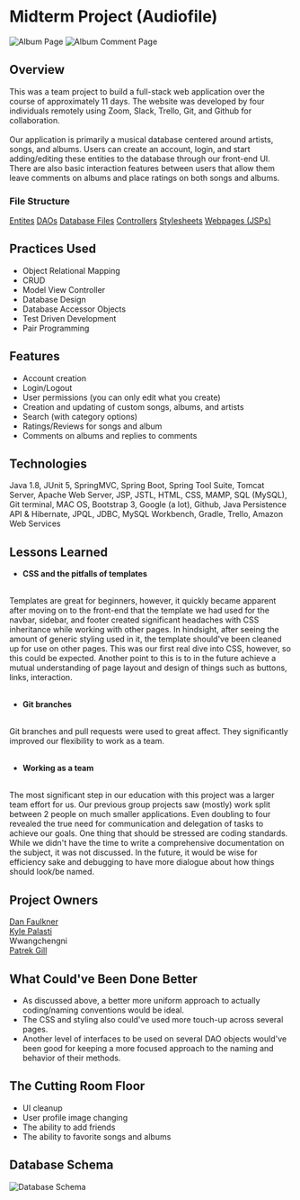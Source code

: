 # Midterm Project (Audiofile)
![Album Page](https://drive.google.com/uc?export=view&id=1vyVArZDWAd9We46cfYoZShZpNfvaS_sw)
![Album Comment Page](https://drive.google.com/uc?export=view&id=16AcTJqHZSmqX05cG6bIaG1Xv4-UCFg3W)


## Overview
This was a team project to build a full-stack web application over the course of approximately 11 days. The website was developed by four individuals remotely using Zoom, Slack, Trello, Git, and Github for collaboration.
<br>
<br>
Our application is primarily a musical database centered around artists, songs, and albums. Users can create an account, login, and start adding/editing these entities to the database through our front-end UI. There are also basic interaction features between users that allow them leave comments on albums and place ratings on both songs and albums.

### File Structure
[Entites](https://github.com/KPalasti/MidtermProject/tree/main/JPAAudiophile/src/main/java/com/skilldistillery/audiophile/entities)
[DAOs](https://github.com/KPalasti/MidtermProject/tree/main/AudioFile/src/main/java/com/skilldistillery/audiophile/data)
[Database Files](https://github.com/KPalasti/MidtermProject/tree/main/DB)
[Controllers](https://github.com/KPalasti/MidtermProject/tree/main/AudioFile/src/main/java/com/skilldistillery/audiophile/controller)
[Stylesheets](https://github.com/KPalasti/MidtermProject/tree/main/AudioFile/src/main/webapp/css)
[Webpages (JSPs)](https://github.com/KPalasti/MidtermProject/tree/main/AudioFile/src/main/webapp/WEB-INF)

## Practices Used
- Object Relational Mapping
- CRUD
- Model View Controller
- Database Design
- Database Accessor Objects
- Test Driven Development
- Pair Programming

## Features
- Account creation
- Login/Logout
- User permissions (you can only edit what you create)
- Creation and updating of custom songs, albums, and artists
- Search (with category options)
- Ratings/Reviews for songs and album
- Comments on albums and replies to comments

## Technologies
Java 1.8, JUnit 5, SpringMVC, Spring Boot, Spring Tool Suite, Tomcat Server, Apache Web Server, JSP, JSTL, HTML, CSS, MAMP, SQL (MySQL), Git terminal, MAC OS, Bootstrap 3, Google (a lot), Github, Java Persistence API & Hibernate, JPQL, JDBC, MySQL Workbench, Gradle, Trello, Amazon Web Services

## Lessons Learned
- **CSS and the pitfalls of templates**
<br>
Templates are great for beginners, however, it quickly became apparent after moving on to the front-end that the template we had used for the navbar, sidebar, and footer created significant headaches with CSS inheritance while working with other pages. In hindsight, after seeing the amount of generic styling used in it, the template should've been cleaned up for use on other pages. This was our first real dive into CSS, however, so this could be expected. Another point to this is to in the future achieve a mutual understanding of page layout and design of things such as buttons, links, interaction.
<br>
<br>

- **Git branches**
<br>
Git branches and pull requests were used to great affect. They significantly improved our flexibility to work as a team.
<br>
<br>

- **Working as a team**
<br>
The most significant step in our education with this project was a larger team effort for us. Our previous group projects saw (mostly) work split between 2 people on much smaller applications. Even doubling to four revealed the true need for communication and delegation of tasks to achieve our goals. One thing that should be stressed are coding standards. While we didn't have the time to write a comprehensive documentation on the subject, it was not discussed. In the future, it would be wise for efficiency sake and debugging to have more dialogue about how things should look/be named.

## Project Owners
[Dan Faulkner](https://github.com/DanFaulkner)
<br>
[Kyle Palasti](https://github.com/KPalasti)
<br>
Wwangchengni
<br>
[Patrek Gill](https://github.com/PatrekGill)

## What Could've Been Done Better
- As discussed above, a better more uniform approach to actually coding/naming conventions would be ideal.
- The CSS and styling also could've used more touch-up across several pages.
- Another level of interfaces to be used on several DAO objects would've been good for keeping a more focused approach to the naming and behavior of their methods.

## The Cutting Room Floor
- UI cleanup
- User profile image changing
- The ability to add friends
- The ability to favorite songs and albums

## Database Schema
![Database Schema](https://drive.google.com/uc?export=view&id=1tm6plsI2CzVoAF95C8qtbAp0b1hncMR2)
